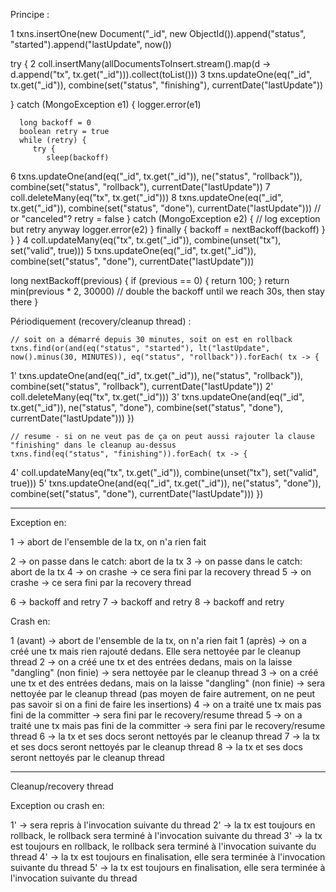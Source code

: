 

Principe :

1  txns.insertOne(new Document("_id", new ObjectId()).append("status", "started").append("lastUpdate", now())

   try {
2     coll.insertMany(allDocumentsToInsert.stream().map(d -> d.append("tx", tx.get("_id"))).collect(toList()))
3     txns.updateOne(eq("_id", tx.get("_id")), combine(set("status", "finishing"), currentDate("lastUpdate"))

   } catch (MongoException e1) {
      logger.error(e1)

      long backoff = 0
      boolean retry = true
      while (retry) {
         try {
            sleep(backoff)
6           txns.updateOne(and(eq("_id", tx.get("_id")), ne("status", "rollback")), combine(set("status", "rollback"), currentDate("lastUpdate"))
7           coll.deleteMany(eq("tx", tx.get("_id")))
8           txns.updateOne(eq("_id", tx.get("_id")), combine(set("status", "done"), currentDate("lastUpdate"))) // or "canceled"?
            retry = false
         } catch (MongoException e2) {
            // log exception but retry anyway
            logger.error(e2)
         } finally {
            backoff = nextBackoff(backoff)
         }
      }
   }
4  coll.updateMany(eq("tx", tx.get("_id")), combine(unset("tx"), set("valid", true)))
5  txns.updateOne(eq("_id", tx.get("_id")), combine(set("status", "done"), currentDate("lastUpdate")))


   long nextBackoff(previous) {
      if (previous == 0) {
         return 100;
      }
      return min(previous * 2, 30000) // double the backoff until we reach 30s, then stay there
   }

Périodiquement (recovery/cleanup thread) :

    // soit on a démarré depuis 30 minutes, soit on est en rollback
    txns.find(or(and(eq("status", "started"), lt("lastUpdate", now().minus(30, MINUTES)), eq("status", "rollback")).forEach( tx -> {
1'      txns.updateOne(and(eq("_id", tx.get("_id")), ne("status", "rollback")), combine(set("status", "rollback"), currentDate("lastUpdate"))
2'      coll.deleteMany(eq("tx", tx.get("_id")))
3'      txns.updateOne(and(eq("_id", tx.get("_id")), ne("status", "done"), combine(set("status", "done"), currentDate("lastUpdate")))
    })

    // resume - si on ne veut pas de ça on peut aussi rajouter la clause "finishing" dans le cleanup au-dessus
    txns.find(eq("status", "finishing")).forEach( tx -> {
4'      coll.updateMany(eq("tx", tx.get("_id")), combine(unset("tx"), set("valid", true)))
5'      txns.updateOne(and(eq("_id", tx.get("_id")), ne("status", "done")), combine(set("status", "done"), currentDate("lastUpdate")))
    })

---


Exception en:

1 -> abort de l'ensemble de la tx, on n'a rien fait

2 -> on passe dans le catch: abort de la tx
3 -> on passe dans le catch: abort de la tx
4 -> on crashe -> ce sera fini par la recovery thread
5 -> on crashe -> ce sera fini par la recovery thread

6 -> backoff and retry
7 -> backoff and retry
8 -> backoff and retry

Crash en:

1 (avant) -> abort de l'ensemble de la tx, on n'a rien fait
1 (après) -> on a créé une tx mais rien rajouté dedans. Elle sera nettoyée par le cleanup thread
2 -> on a créé une tx et des entrées dedans, mais on la laisse "dangling" (non finie) -> sera nettoyée par le cleanup thread
3 -> on a créé une tx et des entrées dedans, mais on la laisse "dangling" (non finie) -> sera nettoyée par le cleanup thread
     (pas moyen de faire autrement, on ne peut pas savoir si on a fini de faire les insertions)
4 -> on a traité une tx mais pas fini de la committer -> sera fini par le recovery/resume thread
5 -> on a traité une tx mais pas fini de la committer -> sera fini par le recovery/resume thread
6 -> la tx et ses docs seront nettoyés par le cleanup thread
7 -> la tx et ses docs seront nettoyés par le cleanup thread
8 -> la tx et ses docs seront nettoyés par le cleanup thread

---

Cleanup/recovery thread

Exception ou crash en:

1' -> sera repris à l'invocation suivante du thread
2' -> la tx est toujours en rollback, le rollback sera terminé à l'invocation suivante du thread
3' -> la tx est toujours en rollback, le rollback sera terminé à l'invocation suivante du thread
4' -> la tx est toujours en finalisation, elle sera terminée à l'invocation suivante du thread
5' -> la tx est toujours en finalisation, elle sera terminée à l'invocation suivante du thread